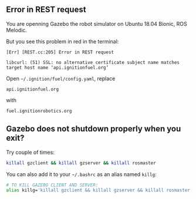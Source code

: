 ## Error in REST request
You are openning Gazebo the robot simulator on Ubuntu 18.04 Bionic, ROS Melodic.

But you see this problem in red in the terminal:

```
[Err] [REST.cc:205] Error in REST request

libcurl: (51) SSL: no alternative certificate subject name matches target host name ‘api.ignitionfuel.org’
```

Open `~/.ignition/fuel/config.yaml`, replace
```
api.ignitionfuel.org
```
with
```
fuel.ignitionrobotics.org
```

## Gazebo does not shutdown properly when you exit?
Try couple of times:
``` bash
killall gzclient && killall gzserver && killall rosmaster
```
You can also add it to your `~/.bashrc` as an alias named `killg`:
``` bash
# TO KILL GAZEBO CLIENT AND SERVER:
alias killg='killall gzclient && killall gzserver && killall rosmaster'
```